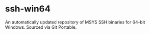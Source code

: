 # ssh-win64
An automatically updated repository of MSYS SSH binaries for 64-bit Windows.  Sourced via Git Portable.
